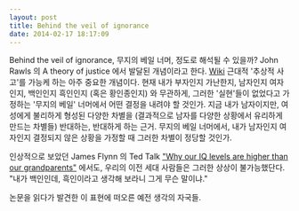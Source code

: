 ```yaml
---
layout: post
title: Behind the veil of ignorance
date: 2014-02-17 18:17:09
---
```


Behind the veil of ignorance, 무지의 베일 너머, 정도로 해석될 수 있을까? John Rawls 의 A theory of justice 에서 발달된 개념이라고 한다. [Wiki](http://en.wikipedia.org/wiki/Veil_of_ignorance) 근대적 '추상적 사고'를 가능케 하는 아주 중요한 개념이다. 현재 내가 부자인지 가난한지, 남자인지 여자인지, 백인인지 흑인인지 (혹은 황인종인지) 와 무관하게, 그러한 '실현'들이 없었다고 가정하는 '무지의 베일' 너머에서 어떤 결정을 내려야 할 것인가. 지금 내가 남자이지만, 여성에게 불리하게 형성된 다양한 차별을 (결과적으로 남자를 다양한 상황에서 유리하게 만드는 차별들) 반대하는, 반대하게 하는 근거. 무지의 베일 너머에서, 내가 남자인지 여자인지 결정되지 않은 상황을 가정할 때 그러한 차별이 정당할 것인가.

인상적으로 보았던 James Flynn 의 Ted Talk ["Why our IQ levels are higher than our grandparents"](http://www.ted.com/talks/james_flynn_why_our_iq_levels_are_higher_than_our_grandparents.html) 에서도, 우리의 이전 세대 사람들은 그러한 상상이 불가능했단다. "내가 백인인데, 흑인이라고 생각해 보라니 그게 무슨 말이냐."

논문을 읽다가 발견한 이 표현에 떠오른 예전 생각의 자국들.